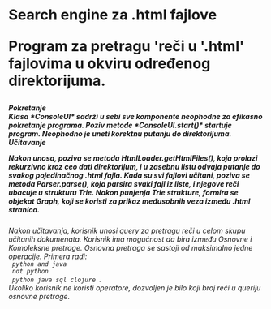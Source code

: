 <h1>
<b>Search engine za .html fajlove</b>

Program za pretragu 'reči u '.html' fajlovima u okviru određenog direktorijuma. 
</h1>

<h5>
<b>Pokretanje</b><br>
Klasa *ConsoleUI* sadrži u sebi sve komponente neophodne za efikasno pokretanje programa. 
Poziv metode *ConsoleUI.start()* startuje program. 
Neophodno je uneti korektnu putanju do direktorijuma. 
<b>Učitavanje</b><br>
  
Nakon unosa, poziva se metoda *HtmlLoader.getHtmlFiles()*, koja prolazi rekurzivno kroz ceo dati direktorijum, i u zasebnu listu odvaja putanje do svakog pojedinačnog *.html* fajla. Kada su svi fajlovi učitani, poziva se metoda *Parser.parse()*, koja parsira svaki fajl iz liste, i njegove reči ubacuje u strukturu <b>Trie</b>. 
Nakon punjenja Trie strukture, formira se objekat <b>Graph</b>, koji se koristi za prikaz međusobnih veza između *.html* stranica. 
</h5>

<h6>
Nakon učitavanja, korisnik unosi query za pretragu reči u celom skupu učitanih dokumenata. 
Korisnik ima mogućnost da bira između Osnovne i Kompleksne pretrage. 
Osnovna pretraga se sastoji od maksimalno jedne operacije. Primera radi:
  <br><code> python and java</code><br>
  <code> not python </code><br>
  <code> python java sql clojure </code>.<br>
  <i> Ukoliko korisnik ne koristi operatore, dozvoljen je bilo koji broj reči u queriju osnovne pretrage. </i>
</h6>
